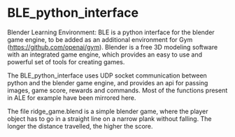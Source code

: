 # BLE_python_interface
Blender Learning Environment: BLE is a python interface for the blender game engine, to be added as an additional environment for Gym (https://github.com/openai/gym). Blender is a free 3D modeling software with an integrated game engine, which provides an easy to use and powerful set of tools for creating games.

The BLE_python_interface uses UDP socket communication between python and the blender game engine, and provides an api for passing images, game score, rewards and commands. Most of the functions present in ALE for example have been mirrored here.

The file ridge_game.blend is a simple blender game, where the player object has to go in a straight line on a narrow plank without falling. The longer the distance travelled, the higher the score. 
